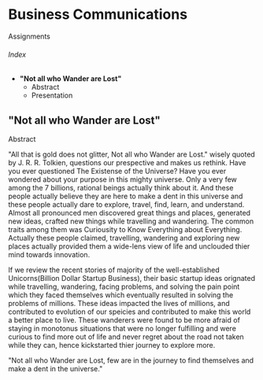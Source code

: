 # Business Communications
Assignments
###### Index 
  - **"Not all who Wander are Lost"**
    - Abstract
    - Presentation

## "Not all who Wander are Lost"
Abstract

"All that is gold does not glitter, Not all who Wander are Lost." wisely quoted by J. R. R. Tolkien, questions our prespective and makes us rethink. Have you ever questioned The Existense of the Universe? Have you ever wondered about your purpose in this mighty universe. Only a very few among the 7 billions, rational beings actually think about it. And these people actually believe they are here to make a dent in this universe and these people actually dare to explore, travel, find, learn, and understand. Almost all pronounced men discovered great things and places, generated new ideas, crafted new things while travelling and wandering. The common traits among them was Curiousity to Know Everything about Everything. Actually these people claimed, travelling, wandering and exploring new places actually provided them a wide-lens view of life and unclouded thier mind towards innovation.

If we review the recent stories of majority of the well-established Unicorns(Billion Dollar Startup Business), their basic startup ideas orignated while travelling, wandering, facing problems, and solving the pain point which they faced themselves which eventually resulted in solving the problems of millions. These ideas impacted the lives of millions, and contributed to evolution of our speicies and contributed to make this world a better place to live. These wanderers were found to be more afraid of staying in monotonus situations that were no longer fulfilling and were curious to find more out of life and never regret about the road not taken while they can, hence kickstarted thier journey to explore more.

"Not all who Wander are Lost, few are in the journey to find themselves and make a dent in the universe."
